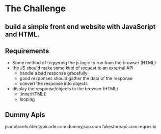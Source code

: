 # The Challenge

## build a simple front end website with JavaScript and HTML.

## Requirements

- Some method of triggering the js logic to run from the browser (HTML)
- the JS should make some kind of request to an external API
    - handle a bad response gracefully
    - good responses should gather the data of the response
    - convert the response into objects
- display the response/objects to the browser (HTML)
    - .innerHTML()
    - looping

## Dummy Apis
jsonplaceholder.typicode.com
dummyjson.com
fakestoreapi.com
reqres.in
